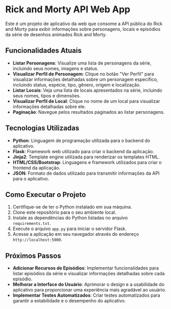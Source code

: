 # Rick and Morty API Web App

Este é um projeto de aplicativo da web que consome a API pública do Rick and Morty para exibir informações sobre personagens, locais e episódios da série de desenhos animados Rick and Morty.

## Funcionalidades Atuais

- **Listar Personagens**: Visualize uma lista de personagens da série, incluindo seus nomes, imagens e status.
- **Visualizar Perfil de Personagem**: Clique no botão "Ver Perfil" para visualizar informações detalhadas sobre um personagem específico, incluindo status, espécie, tipo, gênero, origem e localização.
- **Listar Locais**: Veja uma lista de locais apresentados na série, incluindo seus nomes, tipos e dimensões.
- **Visualizar Perfil de Local**: Clique no nome de um local para visualizar informações detalhadas sobre ele.
- **Paginação**: Navegue pelos resultados paginados ao listar personagens.

## Tecnologias Utilizadas

- **Python**: Linguagem de programação utilizada para o backend do aplicativo.
- **Flask**: Framework web utilizado para criar o backend da aplicação.
- **Jinja2**: Template engine utilizada para renderizar os templates HTML.
- **HTML/CSS/Bootstrap**: Linguagens e framework utilizados para criar o frontend da aplicação.
- **JSON**: Formato de dados utilizado para transmitir informações da API para o aplicativo.

## Como Executar o Projeto

1. Certifique-se de ter o Python instalado em sua máquina.
2. Clone este repositório para o seu ambiente local.
3. Instale as dependências do Python listadas no arquivo `requirements.txt`.
4. Execute o arquivo `app.py` para iniciar o servidor Flask.
5. Acesse a aplicação em seu navegador através do endereço `http://localhost:5000`.

## Próximos Passos

- **Adicionar Recursos de Episódios**: Implementar funcionalidades para listar episódios da série e visualizar informações detalhadas sobre cada episódio.
- **Melhorar a Interface do Usuário**: Aprimorar o design e a usabilidade do aplicativo para proporcionar uma experiência mais agradável ao usuário.
- **Implementar Testes Automatizados**: Criar testes automatizados para garantir a estabilidade e o desempenho do aplicativo.


